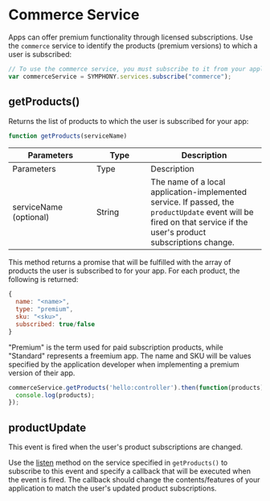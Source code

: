 # Commerce Service

Apps can offer premium functionality through licensed subscriptions. Use the `commerce` service to identify the products (premium versions) to which a user is subscribed:

```javascript
// To use the commerce service, you must subscribe to it from your application
var commerceService = SYMPHONY.services.subscribe("commerce");
```

## getProducts()

Returns the list of products to which the user is subscribed for your app:

```javascript
function getProducts(serviceName)
```

<table data-header-hidden><thead><tr><th width="151.33333333333331">Parameters</th><th width="92">Type</th><th>Description</th></tr></thead><tbody><tr><td>Parameters</td><td>Type</td><td>Description</td></tr><tr><td>serviceName (optional)</td><td>String</td><td>The name of a local application-implemented service. If passed, the <code>productUpdate</code> event will be fired on that service if the user's product subscriptions change.</td></tr></tbody></table>

This method returns a promise that will be fulfilled with the array of products the user is subscribed to for your app. For each product, the following is returned:

```javascript
{ 
  name: "<name>", 
  type: "premium", 
  sku: "<sku>", 
  subscribed: true/false
}
```

"Premium" is the term used for paid subscription products, while "Standard" represents a freemium app. The name and SKU will be values specified by the application developer when implementing a premium version of their app.

```javascript
commerceService.getProducts('hello:controller').then(function(products) {
  console.log(products);
});
```

## productUpdate

This event is fired when the user's product subscriptions are changed.

Use the [listen](service-interface.md#listen) method on the service specified in `getProducts()` to subscribe to this event and specify a callback that will be executed when the event is fired. The callback should change the contents/features of your application to match the user's updated product subscriptions.
